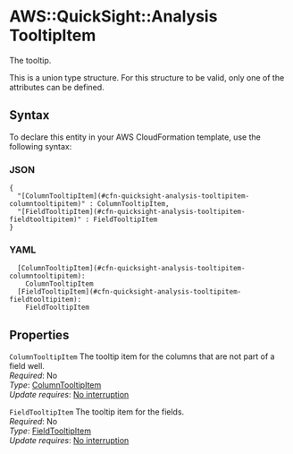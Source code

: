 # AWS::QuickSight::Analysis TooltipItem<a name="aws-properties-quicksight-analysis-tooltipitem"></a>

The tooltip\.

This is a union type structure\. For this structure to be valid, only one of the attributes can be defined\.

## Syntax<a name="aws-properties-quicksight-analysis-tooltipitem-syntax"></a>

To declare this entity in your AWS CloudFormation template, use the following syntax:

### JSON<a name="aws-properties-quicksight-analysis-tooltipitem-syntax.json"></a>

```
{
  "[ColumnTooltipItem](#cfn-quicksight-analysis-tooltipitem-columntooltipitem)" : ColumnTooltipItem,
  "[FieldTooltipItem](#cfn-quicksight-analysis-tooltipitem-fieldtooltipitem)" : FieldTooltipItem
}
```

### YAML<a name="aws-properties-quicksight-analysis-tooltipitem-syntax.yaml"></a>

```
  [ColumnTooltipItem](#cfn-quicksight-analysis-tooltipitem-columntooltipitem):
    ColumnTooltipItem
  [FieldTooltipItem](#cfn-quicksight-analysis-tooltipitem-fieldtooltipitem):
    FieldTooltipItem
```

## Properties<a name="aws-properties-quicksight-analysis-tooltipitem-properties"></a>

`ColumnTooltipItem` <a name="cfn-quicksight-analysis-tooltipitem-columntooltipitem"></a>
The tooltip item for the columns that are not part of a field well\.  
_Required_: No  
_Type_: [ColumnTooltipItem](aws-properties-quicksight-analysis-columntooltipitem.md)  
_Update requires_: [No interruption](https://docs.aws.amazon.com/AWSCloudFormation/latest/UserGuide/using-cfn-updating-stacks-update-behaviors.html#update-no-interrupt)

`FieldTooltipItem` <a name="cfn-quicksight-analysis-tooltipitem-fieldtooltipitem"></a>
The tooltip item for the fields\.  
_Required_: No  
_Type_: [FieldTooltipItem](aws-properties-quicksight-analysis-fieldtooltipitem.md)  
_Update requires_: [No interruption](https://docs.aws.amazon.com/AWSCloudFormation/latest/UserGuide/using-cfn-updating-stacks-update-behaviors.html#update-no-interrupt)
